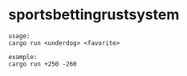 # sportsbettingrustsystem

```
usage:
cargo run <underdog> <favorite>
```

```
example:
cargo run +250 -260
```